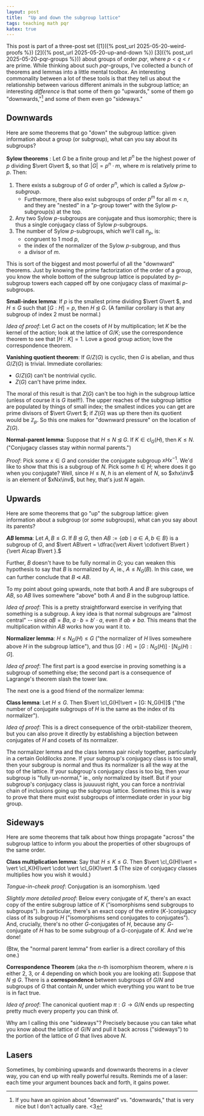 ```yaml
---
layout: post
title:  "Up and down the subgroup lattice"
tags: teaching math pqr
katex: true
---
```


This post is part of a three-post set 
([1]({% post_url 2025-05-20-weird-proofs %}) 
 [2]({% post_url 2025-05-20-up-and-down %})
 [3]({% post_url 2025-05-20-pqr-groups %}))
about groups of order $pqr$, where $p<q<r$ are prime. 
While thinking about such $pqr$-groups, I've collected a bunch of theorems and lemmas into a little mental toolbox. An interesting commonality between a lot of these tools is that they tell us about the relationship between various different animals in the subgroup lattice; an interesting *difference* is that some of them go "upwards," some of them go "downwards,"[^1] and some of them even go "sideways."

## Downwards

Here are some theorems that go "down" the subgroup lattice: given information about a group (or subgroup), what can you say about its subgroups?

**Sylow theorems** : Let $G$ be a finite group and let $p^n$ be the highest power of $p$ dividing $\vert G\vert $, so that $\vert G\vert  = p^n \cdot m$, where $m$ is relatively prime to $p$. Then:
1. There exists a subgroup of $G$ of order $p^n$, which is called a *Sylow $p$-subgroup*.
    - Furthermore, there also exist subgroups of order $p^m$ for all $m<n$, and they are "nested" in a "$p$-group tower" with the Sylow $p$-subgroup(s) at the top.
2. Any two Sylow $p$-subgroups are conjugate and thus isomorphic; there is thus a single conjugacy class of Sylow $p$-subgroups.
3. The number of Sylow $p$-subgroups, which we'll call $n_p$, is:
    - congruent to 1 mod $p$,
    - the index of the normalizer of the Sylow $p$-subgroup, and thus
    - a divisor of $m$.

This is sort of the biggest and most powerful of all the "downward" theorems. Just by knowing the prime factorization of the order of a group, you know the whole bottom of the subgroup lattice is populated by $p$-subgroup towers each capped off by one conjugacy class of maximal $p$-subgroups.

**Small-index lemma**: If $p$ is the smallest prime dividing $\vert G\vert $, and $H\leq G$ such that $[G:H] = p$, then $H \unlhd G$. (A familiar corollary is that any subgroup of index 2 must be normal.)

*Idea of proof*: Let $G$ act on the cosets of $H$ by multiplication; let $K$ be the kernel of the action; look at the lattice of $G/K$; use the correspondence theorem to see that $[H:K] = 1$. Love a good group action; love the correspondence theorem.

**Vanishing quotient theorem**: If $G/Z(G)$ is cyclic, then $G$ is abelian, and thus $G/Z(G)$ is trivial. Immediate corollaries:
- $G/Z(G)$ can't be nontrivial cyclic.
- $Z(G)$ can't have prime index.

The moral of this result is that $Z(G)$ can't be too high in the subgroup lattice (unless of course it is $G$ itself!). The upper reaches of the subgroup lattice are populated by things of small index; the smallest indices you can get are prime divisors of $\vert G\vert $; if $Z(G)$ was up there then its quotient would be $\mathbb{Z}_p$. So this one makes for "downward pressure" on the location of $Z(G)$.

**Normal-parent lemma**: Suppose that $H\leq N \unlhd G$. If $\newcommand\cl{\operatorname{cl}} K\in \cl_G(H)$, then $K \leq N$. ("Conjugacy classes stay within normal parents.")

*Proof*: Pick some $x\in G$ and consider the conjugate subgroup $\newcommand\inv{^{-1}} xHx\inv$. We'd like to show that this is a subgroup of $N$. Pick some $h\in H$; where does it go when you conjugate? Well, since $H \leq N$, $h$ is an element of $N$, so $xhx\inv$ is an element of $xNx\inv$, but hey, that's just $N$ again. 

## Upwards

Here are some theorems that go "up" the subgroup lattice: given information about a subgroup (or *some* subgroups), what can you say about its parents?

**$AB$ lemma**: Let $A, B \leq G$. If $B\unlhd G$, then $AB := \{ab\mid a\in A, b\in B\}$ is a subgroup of $G$, and $\vert AB\vert  = \dfrac{\vert A\vert \cdot\vert B\vert }{\vert A\cap B\vert }.$

Further, $B$ doesn't have to be fully normal in $G$; you can weaken this hypothesis to say that $B$ is normalized by $A$, ie., $A\leq N_G(B)$. In this case, we can further conclude that $B \triangleleft AB$.

To my point about going upwards, note that both $A$ and $B$ are subgroups of $AB$, so $AB$ lives somewhere "above" both $A$ and $B$ in the subgroup lattice.

*Idea of proof*: This is a pretty straightforward exercise in verifying that something is a subgroup. A key idea is that normal subgroups are "almost central" -- since $aB = Ba$, $a \cdot b = b' \cdot a$, even if $ab \neq ba$. This means that the multiplication within $AB$ works how you want it to.

**Normalizer lemma**: $H\leq N_G(H) \leq G$ ("the normalizer of $H$ lives somewhere above $H$ in the subgroup lattice"), and thus $[G:H] = [G:N_G(H)]\cdot [N_G(H):G]$.

*Idea of proof*: The first part is a good exercise in proving something is a subgroup of something else; the second part is a consequence of Lagrange's theorem slash the tower law.

The next one is a good friend of the normalizer lemma:

**Class lemma**: Let $H\leq G$. Then $\vert \cl_G(H)\vert  = [G: N_G(H)]$ ("the number of conjugate subgroups of $H$ is the same as the index of its normalizer").

*Idea of proof*: This is a direct consequence of the orbit-stabilizer theorem, but you can also prove it directly by establishing a bijection between conjugates of $H$ and cosets of its normalizer.

The normalizer lemma and the class lemma pair nicely together, particularly in a certain Goldilocks zone. If your subgroup's conjugacy class is too small, then your subgroup is normal and thus its normalizer is all the way at the top of the lattice. If your subgroup's conjugacy class is too big, then your subgroup is "fully un-normal," ie., only normalized by itself. But if your subgroup's conjugacy class is juuuuust right, you can force a nontrivial chain of inclusions going up the subgroup lattice. Sometimes this is a way to prove that there must exist subgroups of intermediate order in your big group.

## Sideways

Here are some theorems that talk about how things propagate "across" the subgroup lattice to inform you about the properties of other sbugroups of the same order.

**Class multiplication lemma**: Say that $H \leq K \leq G$. Then $\vert \cl_G(H)\vert  = \vert \cl_K(H)\vert  \cdot \vert \cl_G(K)\vert .$ (The size of conjugacy classes multiplies how you wish it would.)

*Tongue-in-cheek proof*: Conjugation is an isomorphism. \qed

*Slightly more detailed proof*: Below every conjugate of $K$, there's an exact copy of the entire subgroup lattice of $K$ ("isomorphisms send subgroups to subgroups"). In particular, there's an exact copy of the entire ($K$-)conjugacy class of its subgroup $H$ ("isomorphisms send conjugates to conjugates"). And, crucially, there's no other $G$-conjugates of $H$, because any $G$-conjugate of $H$ has to be some subgroup of a $G$-conjugate of $K$. And we're done!

(Btw, the "normal parent lemma" from earlier is a direct corollary of this one.)

**Correspondence Theorem** (aka the $n$-th isomorphism theorem, where $n$ is either 2, 3, or 4 depending on which book you are looking at): Suppose that $N \unlhd G$. There is a **correspondence** between subgroups of $G/N$ and subgroups of $G$ that contain $N$, under which everything you want to be true is in fact true.

*Idea of proof*: The canonical quotient map $\pi: G \to G/N$ ends up respecting pretty much every property you can think of.

Why am I calling this one "sideways"? Precisely because you can take what you know about the lattice of $G/N$ and pull it back across ("sideways") to the portion of the lattice of $G$ that lives above $N$. 

## Lasers

Sometimes, by combining upwards and downwards theorems in a clever way, you can end up with really powerful results. Reminds me of a laser: each time your argument bounces back and forth, it gains power.


[^1]: If you have an opinion about "downward" vs. "downwards," that is very nice but I don't actually care. <3